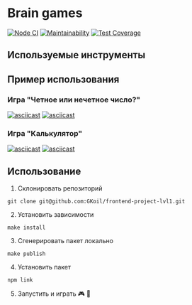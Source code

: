 # Brain games
[![Node CI](https://github.com/GKoil/frontend-project-lvl1/workflows/Node.js%20CI/badge.svg)](https://github.com/GKoil/frontend-project-lvl1/actions)
[![Maintainability](https://api.codeclimate.com/v1/badges/b558c2eec16d58ccda39/maintainability)](https://codeclimate.com/github/GKoil/frontend-project-lvl1/maintainability)
[![Test Coverage](https://api.codeclimate.com/v1/badges/b558c2eec16d58ccda39/test_coverage)](https://codeclimate.com/github/GKoil/frontend-project-lvl1/test_coverage)


## Используемые инструменты

## Пример использования
### Игра "Четное или нечетное число?"
[![asciicast](https://asciinema.org/a/9HG67tCgVcP3NCXLPki2U9o6N.svg)](https://asciinema.org/a/9HG67tCgVcP3NCXLPki2U9o6N)
[![asciicast](https://asciinema.org/a/g2rcShQzhLn5HIebRSp74Llgv.svg)](https://asciinema.org/a/g2rcShQzhLn5HIebRSp74Llgv)
### Игра "Калькулятор"
[![asciicast](https://asciinema.org/a/C9E2YtIFVcBYU49XhL0dmZdJ3.svg)](https://asciinema.org/a/C9E2YtIFVcBYU49XhL0dmZdJ3)
[![asciicast](https://asciinema.org/a/0Io8BGChMo60ASzc23xLJ91Rx.svg)](https://asciinema.org/a/0Io8BGChMo60ASzc23xLJ91Rx)

## Использование
1. Склонировать репозиторий
```
git clone git@github.com:GKoil/frontend-project-lvl1.git
```
2. Установить зависимости
```
make install
```
3. Сгенерировать пакет локально
```
make publish
```
4. Установить пакет
```
npm link
```
5. Запустить и играть 🎮 🎲
